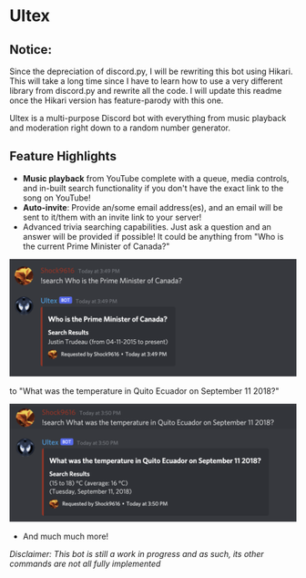 # Ultex

## Notice:
Since the depreciation of discord.py, I will be rewriting this bot using Hikari. This will take a long time since I have to learn how to use a very different library from discord.py and rewrite all the code. I will update this readme once the Hikari version has feature-parody with this one.

Ultex is a multi-purpose Discord bot with everything from music playback and moderation right down to a random number generator.

## Feature Highlights

* **Music playback** from YouTube complete with a queue, media controls, and in-built search functionality if you don't have the exact link to the song on YouTube!
* **Auto-invite**: Provide an/some email address(es), and an email will be sent to it/them with an invite link to your server!
* Advanced trivia searching capabilities. Just ask a question and an answer will be provided if possible! It could be anything from "Who is the current Prime Minister of Canada?"

![Who is the current Prime Minister of Canada?](screenshots/prime_minister.png)

to "What was the temperature in Quito Ecuador on September 11 2018?"

![Temperature in Quito?](screenshots/temperature.png)


* And much much more!

*Disclaimer: This bot is still a work in progress and as such, its other commands are not all fully implemented*

